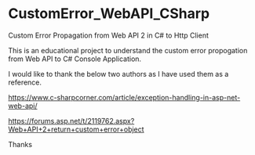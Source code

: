 # CustomError_WebAPI_CSharp
Custom Error Propagation from Web API 2 in C# to Http Client

This is an educational project to understand the custom error propogation from Web API to C# Console Application. 

I would like to thank the below two authors as I have used them as a reference. 

https://www.c-sharpcorner.com/article/exception-handling-in-asp-net-web-api/


https://forums.asp.net/t/2119762.aspx?Web+API+2+return+custom+error+object

Thanks
